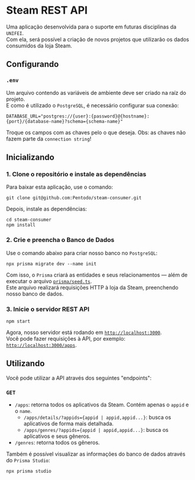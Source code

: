 # Steam REST API

Uma aplicação desenvolvida para o suporte em futuras disciplinas da `UNIFEI`.\
Com ela, será possível a criação de novos projetos que utilizarão os dados consumidos da loja Steam.

## Configurando

### `.env`

Um arquivo contendo as variáveis de ambiente deve ser criado na raíz do projeto.\
E como é utilizado o `PostgreSQL`, é necessário configurar sua conexão:

```
DATABASE_URL="postgres://{user}:{password}@{hostname}:{port}/{database-name}?schema={schema-name}"
```

Troque os campos com as chaves pelo o que deseja. Obs: as chaves não fazem parte da `connection string`!

## Inicializando

### 1. Clone o repositório e instale as dependências

Para baixar esta aplicação, use o comando:

```
git clone git@github.com:Pentodo/steam-consumer.git
```

Depois, instale as dependências:

```
cd steam-consumer
npm install
```

### 2. Crie e preencha o Banco de Dados

Use o comando abaixo para criar nosso banco no `PostgreSQL`:

```
npx prisma migrate dev --name init
```

Com isso, o `Prisma` criará as entidades e seus relacionamentos — além de executar o arquivo [`prisma/seed.ts`](./prisma/seed.ts).\
Este arquivo realizará requisições HTTP à loja da Steam, preenchendo nosso banco de dados.

### 3. Inicie o servidor REST API

```
npm start
```

Agora, nosso servidor está rodando em [`http://localhost:3000`](http://localhost:3000).\
Você pode fazer requisições à API, por exemplo: [`http://localhost:3000/apps`](http://localhost:3000/apps).

## Utilizando

Você pode utilizar a API através dos seguintes "endpoints":

### `GET`

- `/apps`: retorna todos os aplicativos da Steam. Contém apenas o `appid` e o `name`.
  - `/apps/details/?appids={appid | appid,appid...}`: busca os aplicativos de forma mais detalhada.
  - `/apps/genres/?appids={appid | appid,appid...}`: busca os aplicativos e seus gêneros.
- `/genres`: retorna todos os gêneros.

Também é possível visualizar as informações do banco de dados através do `Prisma Studio`:

```
npx prisma studio
```
